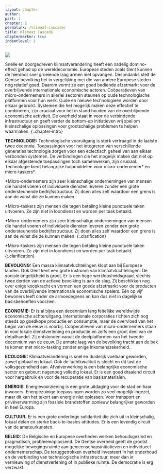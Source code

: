 ```yaml
---
layout: chapter
author: 
part: 1
chapter: 2
permalink: /klimaat-cascade/
title: Klimaat Cascade
chaptermarker: true
indentlevel: 2
---
```


<a href="{{ site.baseurl }}/images/Ruimte_4.jpg" data-lightbox="Klimaat Cascade"><img src="{{ site.baseurl }}/images/Ruimte_4.jpg"></a>

Snelle en doorgedreven klimaatverandering heeft een nadelig domino-effect gehad op de wereldeconomie. Europese steden zoals Gent kunnen de hierdoor snel groeiende laag armen niet opvangen. Desondanks stelt de Gentse bevolking het in vergelijking met die van andere Europese steden nog relatief goed. Daarom vormt ze een goed bediende afzetmarkt voor de overblijvende internationale economische actoren. Coöperatieven van micro-ondernemers in allerlei sectoren steunen op oude technologische platformen voor hun werk. Oude en nieuwe technologieën worden door elkaar gebruikt. Systemen die het mogelijk maken deze effectief te combineren, zijn cruciaal voor het in stand houden van de overblijvende economische activiteit. De overheid staat in voor de verbindende infrastructuur en geeft verder de bottom-up initiatieven vrij spel om kleinschalige oplossingen voor grootschalige problemen te helpen waarmaken.
{:.chapter-intro}

**TECHNOLOGIE:** Technologische vooruitgang is sterk vertraagd in de laatste twee decennia. Toepassingen voor het integreren van verschillende generaties technologie zorgen voor een eclectisch geheel van aan elkaar verbonden systemen. De verbindingen die het mogelijk maken dat niet op elkaar afgestemde toepassingen toch samenwerken, zijn cruciaal. Technologie biedt belangrijke hulpmiddelen voor micro-ondernemer* en micro-taskers*. 

<span class="need-clarification">*Micro-ondernemers</span> zijn zeer kleinschalige ondernemingen van mensen die handel voeren of individuele diensten leveren zonder een grote ondersteunende bedrijfsstructuur. ZIj doen alles zelf waardoor een grens is aan de winst die ze kunnen maken.

<span class="need-clarification">*Micro-taskers</span> zijn mensen die tegen betaling kleine punctuele taken uitvoeren. Ze zijn niet in loondienst en worden per taak betaald.

*Micro-ondernemers zijn zeer kleinschalige ondernemingen van mensen die handel voeren of individuele diensten leveren zonder een grote ondersteunende bedrijfsstructuur. ZIj doen alles zelf waardoor een grens is aan de winst die ze kunnen maken.
{:.clarification}

*Micro-taskers zijn mensen die tegen betaling kleine punctuele taken uitvoeren. Ze zijn niet in loondienst en worden per taak betaald.
{:.clarification}

**BEVOLKING:** Een massa klimaatvluchtelingen klopt aan bij Europese landen. Ook Gent kent een grote instroom van klimaatvluchtelingen. De sociale ongelijkheid is groot. Er is een hoge werkloosheidsgraad, slechts twee derden van de actieve bevolking is aan de slag. Zij beschikken nog over enige koopkracht en vormen een goede afzetmarkt voor de producten van de overblijvende internationale economische spelers. Eén op vijf bewoners leeft onder de armoedegrens en kan dus niet in dagelijkse basisbehoeften voorzien.

**ECONOMIE:** Er is al bijna een decennium lang feitelijke wereldwijde economische achteruitgang. Internationale corporaties richten zich nog steeds op goedkope productie en consumptie, maar de overvloed van het begin van de eeuw is voorbij. Coöperatieven van micro-ondernemers staan in voor lokale dienstverlening en productie en zelfs een groot deel van de detailhandel. Zij ontstonden vanuit de deelplatformen van het tweede decennium van de eeuw. De armste laag van de bevolking tracht aan de bak te komen met micro-tasking zonder enige inkomenszekerheid. 

**ECOLOGIE:** Klimaatverandering is snel en duidelijk voelbaar geworden, zowel globaal en lokaal. Ook de luchtkwaliteit is slecht en dit tast de volksgezondheid aan. Afvalverwerking is een belangrijke economische sector en gebeurt nagenoeg volledig lokaal. Er is een goed draaiend circuit voor hergebruik en voor de recuperatie van basismaterialen. 

**ENERGIE:** Energievoorziening is een grote uitdaging voor de stad en haar inwoners. Energiezuinige toepassingen worden zo veel mogelijk ingezet, maar dit kan het tekort aan energie niet oplossen. Voor transport en privéverwarming zijn fossiele brandstoffen opnieuw belangrijker geworden in heel Europa. 

**CULTUUR:** Er is een grote onderlinge solidariteit die zich uit in kleinschalig, lokaal delen en sterke back-to-basics attitudes. Er is een levendig circuit van de amateurkunsten.  

**BELEID:** De Belgische en Europese overheden werken behoudsgezind en pragmatisch, probleemoplossend. De Gentse overheid geeft de grootst mogelijke bewegingsruimte aan gemeenschapsinitiatieven en individueel ondernemerschap. De teruggetrokken overheid investeert in het onderhoud en de verbinding van technologische infrastructuur, meer dan in vernieuwing of dienstverlening of in publieke ruimte. De democratie is erg verzwakt.